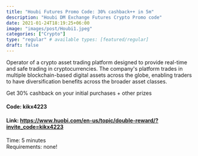 ```yaml
---
title: "Houbi Futures Promo Code: 30% cashback++ in 5m"
description: "Houbi DM Exchange Futures Crypto Promo code"
date: 2021-01-24T18:19:25+06:00
image: "images/post/Houbi1.jpeg"
categories: ["Crypto"]
type: "regular" # available types: [featured/regular]
draft: false
---
```


Operator of a crypto asset trading platform designed to provide real-time and safe trading in cryptocurrencies. The company's platform trades in multiple blockchain-based digital assets across the globe, enabling traders to have diversification benefits across the broader asset classes.

Get 30% cashback on your initial purchases + other prizes

#### Code: kikx4223

#### Link: https://www.huobi.com/en-us/topic/double-reward/?invite_code=kikx4223

Time: 5 minutes <br>
Requirements: none!
